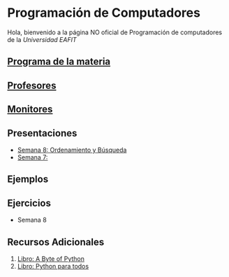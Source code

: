 # Programación de Computadores

Hola, bienvenido a la página NO oficial de Programación de computadores de la _Universidad EAFIT_

## [Programa de la materia](https://drive.google.com/open?id=0B0tZOopbjoslRHEzc1luZDZQZlE)

## [Profesores](profesores/profes.md)

## [Monitores](monitores.md)

## Presentaciones

  + [Semana 8: Ordenamiento y Búsqueda](presentaciones/s8.md)
  + [Semana 7:](presentaciones/s7.md)


## Ejemplos



## Ejercicios
  - Semana 8

## Recursos Adicionales

1. [Libro: A Byte of Python](https://python.swaroopch.com/)
1. [Libro: Python para todos](https://launchpadlibrarian.net/18980633/Python%20para%20todos.pdf)
